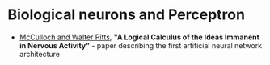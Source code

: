 # Biological neurons and Perceptron

- [McCulloch and Walter Pitts](https://web.csulb.edu/~cwallis/382/readings/482/mccolloch.logical.calculus.ideas.1943.pdf), **"A Logical Calculus of the Ideas Immanent in Nervous Activity"** - paper describing the first artificial neural network architecture